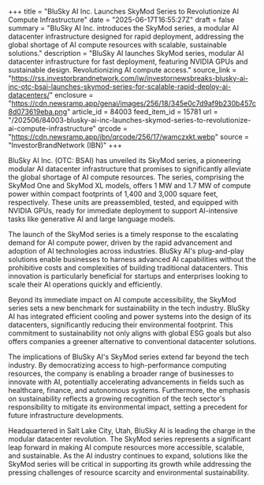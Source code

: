 +++
title = "BluSky AI Inc. Launches SkyMod Series to Revolutionize AI Compute Infrastructure"
date = "2025-06-17T16:55:27Z"
draft = false
summary = "BluSky AI Inc. introduces the SkyMod series, a modular AI datacenter infrastructure designed for rapid deployment, addressing the global shortage of AI compute resources with scalable, sustainable solutions."
description = "BluSky AI launches SkyMod series, modular AI datacenter infrastructure for fast deployment, featuring NVIDIA GPUs and sustainable design. Revolutionizing AI compute access."
source_link = "https://rss.investorbrandnetwork.com/iw/investornewsbreaks-blusky-ai-inc-otc-bsai-launches-skymod-series-for-scalable-rapid-deploy-ai-datacenters/"
enclosure = "https://cdn.newsramp.app/genai/images/256/18/345e0c7d9af9b230b457c8d073619eba.png"
article_id = 84003
feed_item_id = 15781
url = "/202506/84003-blusky-ai-inc-launches-skymod-series-to-revolutionize-ai-compute-infrastructure"
qrcode = "https://cdn.newsramp.app/ibn/qrcode/256/17/wamczxkt.webp"
source = "InvestorBrandNetwork (IBN)"
+++

<p>BluSky AI Inc. (OTC: BSAI) has unveiled its SkyMod series, a pioneering modular AI datacenter infrastructure that promises to significantly alleviate the global shortage of AI compute resources. The series, comprising the SkyMod One and SkyMod XL models, offers 1 MW and 1.7 MW of compute power within compact footprints of 1,400 and 3,000 square feet, respectively. These units are preassembled, tested, and equipped with NVIDIA GPUs, ready for immediate deployment to support AI-intensive tasks like generative AI and large language models.</p><p>The launch of the SkyMod series is a timely response to the escalating demand for AI compute power, driven by the rapid advancement and adoption of AI technologies across industries. BluSky AI's plug-and-play solutions enable businesses to harness advanced AI capabilities without the prohibitive costs and complexities of building traditional datacenters. This innovation is particularly beneficial for startups and enterprises looking to scale their AI operations quickly and efficiently.</p><p>Beyond its immediate impact on AI compute accessibility, the SkyMod series sets a new benchmark for sustainability in the tech industry. BluSky AI has integrated efficient cooling and power systems into the design of its datacenters, significantly reducing their environmental footprint. This commitment to sustainability not only aligns with global ESG goals but also offers companies a greener alternative to conventional datacenter solutions.</p><p>The implications of BluSky AI's SkyMod series extend far beyond the tech industry. By democratizing access to high-performance computing resources, the company is enabling a broader range of businesses to innovate with AI, potentially accelerating advancements in fields such as healthcare, finance, and autonomous systems. Furthermore, the emphasis on sustainability reflects a growing recognition of the tech sector's responsibility to mitigate its environmental impact, setting a precedent for future infrastructure developments.</p><p>Headquartered in Salt Lake City, Utah, BluSky AI is leading the charge in the modular datacenter revolution. The SkyMod series represents a significant leap forward in making AI compute resources more accessible, scalable, and sustainable. As the AI industry continues to expand, solutions like the SkyMod series will be critical in supporting its growth while addressing the pressing challenges of resource scarcity and environmental sustainability.</p>